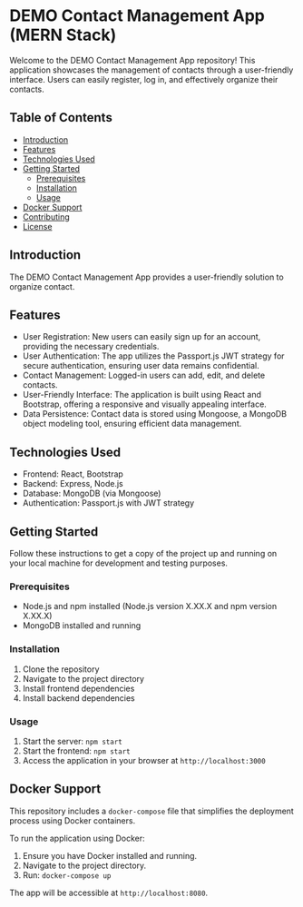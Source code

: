 # DEMO Contact Management App (MERN Stack)

Welcome to the DEMO Contact Management App repository! This application showcases the management of contacts through a user-friendly interface. Users can easily register, log in, and effectively organize their contacts.

## Table of Contents

- [Introduction](#introduction)
- [Features](#features)
- [Technologies Used](#technologies-used)
- [Getting Started](#getting-started)
  - [Prerequisites](#prerequisites)
  - [Installation](#installation)
  - [Usage](#usage)
- [Docker Support](#docker-support)
- [Contributing](#contributing)
- [License](#license)

## Introduction

The DEMO Contact Management App provides a user-friendly solution to organize contact.

## Features

- User Registration: New users can easily sign up for an account, providing the necessary credentials.
- User Authentication: The app utilizes the Passport.js JWT strategy for secure authentication, ensuring user data remains confidential.
- Contact Management: Logged-in users can add, edit, and delete contacts.
- User-Friendly Interface: The application is built using React and Bootstrap, offering a responsive and visually appealing interface.
- Data Persistence: Contact data is stored using Mongoose, a MongoDB object modeling tool, ensuring efficient data management.

## Technologies Used

- Frontend: React, Bootstrap
- Backend: Express, Node.js
- Database: MongoDB (via Mongoose)
- Authentication: Passport.js with JWT strategy

## Getting Started

Follow these instructions to get a copy of the project up and running on your local machine for development and testing purposes.

### Prerequisites

- Node.js and npm installed (Node.js version X.XX.X and npm version X.XX.X)
- MongoDB installed and running

### Installation

1. Clone the repository
2. Navigate to the project directory
3. Install frontend dependencies
4. Install backend dependencies
   
### Usage

1. Start the server: `npm start`
2. Start the frontend: `npm start`
3. Access the application in your browser at `http://localhost:3000`

## Docker Support

This repository includes a `docker-compose` file that simplifies the deployment process using Docker containers.

To run the application using Docker:

1. Ensure you have Docker installed and running.
2. Navigate to the project directory.
3. Run: `docker-compose up`

The app will be accessible at `http://localhost:8080`.
